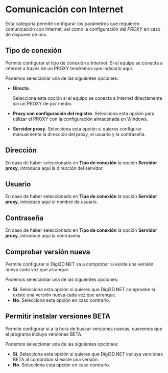 # Comunicación con Internet

Esta categoría permite configurar los parámetros que requieren comunicación con Internet, así como la configuración del _PROXY_ en caso de disponer de uno.

## Tipo de conexión

Permite configurar el tipo de conexión a Internet. Si el equipo se conecta a internet a través de un PROXY tendremos que indicarlo aquí.

Podemos seleccionar una de las siguientes opciones:

* **Directa**.

  Selecciona esta opción si el equipo se conecta a Internet directamente sin un PROXY de por medio.

* **Proxy con configuración del registro**. Selecciona esta opción para utilizar el PROXY con la configuración almacenada en Windows.
* **Servidor proxy**. Selecciona esta opción si quieres configurar manualmente la dirección del proxy, el usuario y la contraseña.

## Dirección

En caso de haber seleccionado en **Tipo de conexión** la opción **Servidor proxy**, introduce aquí la dirección del servidor.

## Usuario

En caso de haber seleccionado en **Tipo de conexión** la opción **Servidor proxy**, introduce aquí el nombre de usuario.

## Contraseña

En caso de haber seleccionado en **Tipo de conexión** la opción **Servidor proxy**, introduce aquí la contraseña.

## Comprobar versión nueva

Permite configurar si Digi3D.NET va a comprobar si existe una versión nueva cada vez que arranque.

Podemos seleccionar una de las siguientes opciones:

* **Si**. Selecciona esta opción si quieres que Digi3D.NET compruebe si existe una versión nueva cada vez que arranque.
* **No**. Selecciona esta opción en caso contrario.

## Permitir instalar versiones BETA

Permite configurar si a la hora de buscar versiones nuevas, queremos que el programa incluya versiones BETA.

Podemos seleccionar una de las siguientes opciones:

* **Si**. Selecciona esta opción si quieres que Digi3D.NET incluya versiones BETA al comprobar si existe una versión.
* **No**. Selecciona esta opción en caso contrario.

